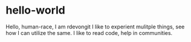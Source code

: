 # hello-world

Hello, human-race, I am rdevongit I like to experient mulitple things, see how I can utilize the same.
I like to read code, help in communities.
